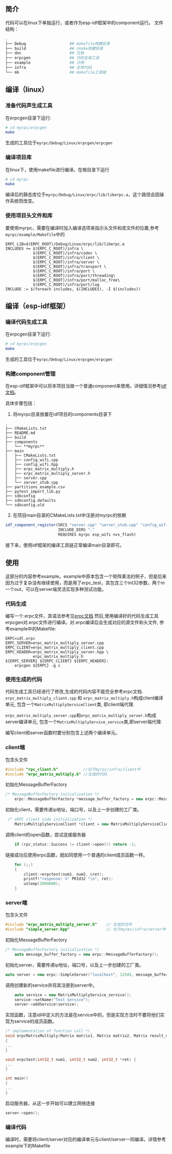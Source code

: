 ## 简介
代码可以在linux下单独运行，或者作为esp-idf框架中的component运行。
文件结构：
```bash
.
├── Debug                   ## makefile构建目录
├── build                   ## cmake构建目录
├── doc                     ## 文档
├── erpcgen                 ## 代码生成工具
├── example                 ## 示例
├── infra                   ## 主体代码
└── mk                      ## makefile工具链
```
## 编译（linux）

### 准备代码声生成工具
在erpcgen目录下运行:
```bash
# cd myrpc/erpcgen
make
```
生成的工具位于`myrpc/Debug/Linux/erpcgen/erpcgen`

### 编译项目库
在linux下，使用makefile进行编译。在根目录下运行
```bash
# cd myrpc
make
```
编译后的静态库位于`myrpc/Debug/Linux/erpc/lib/liberpc.a`，这个路径会因操作系统而改变。

### 使用项目头文件和库
要使用myrpc，需要在编译时加入编译选项来指示头文件和库文件的位置,参考`myrpc/example/Makefile`中的
```make
ERPC_LIB=$(ERPC_ROOT)/Debug/Linux/erpc/lib/liberpc.a
INCLUDES += $(ERPC_C_ROOT)/infra \
			$(ERPC_C_ROOT)/infra/codec \
			$(ERPC_C_ROOT)/infra/client \
			$(ERPC_C_ROOT)/infra/server \
			$(ERPC_C_ROOT)/infra/transport \
			$(ERPC_C_ROOT)/infra/port \
			$(ERPC_C_ROOT)/infra/port/threading\
			$(ERPC_C_ROOT)/infra/port/malloc_free\
			$(ERPC_C_ROOT)/infra/port/log 
INCLUDE := $(foreach includes, $(INCLUDES), -I $(includes))
```



## 编译（esp-idf框架）
### 编译代码生成工具
在erpcgen目录下运行:
```bash
# cd myrpc/erpcgen
make
```
生成的工具位于`myrpc/Debug/Linux/erpcgen/erpcgen`

### 构建component管理
在esp-idf框架中可以将本项目当做一个普通component来使用。详细情况参考[idf文档](https://docs.espressif.com/projects/esp-idf/zh_CN/latest/esp32/api-guides/build-system.html)。

具体步骤包括：
1. 将myrpc目录放置在idf项目的components目录下
```
.
├── CMakeLists.txt
├── README.md
├── build
├── components
│   └── **myrpc**
├── main
│   ├── CMakeLists.txt
│   ├── config_wifi.cpp
│   ├── config_wifi.hpp
│   ├── erpc_matrix_multiply.h
│   ├── erpc_matrix_multiply_server.h
│   ├── server.cpp
│   └── server_stub.cpp
├── partitions_example.csv
├── pytest_import_lib.py
├── sdkconfig
├── sdkconfig.defaults
└── sdkconfig.old
```

2. 在项目main目录的CMakeLists.txt中注册对myrpc的依赖
```cmake
idf_component_register(SRCS "server.cpp" "server_stub.cpp" "config_wifi.cpp"
                       INCLUDE_DIRS "."
                       REQUIRES myrpc esp_wifi nvs_flash)
```

接下来，使用idf框架的编译工具链正常编译main目录即可。

## 使用
这部分的内容参考example。example中原本包含一个矩阵乘法的例子，但是后来因为过于复杂没有继续使用，而是用了erpc_test，其包含三个int32参数，两个in一个out，可以在server端灵活实现多种测试功能。

### 代码生成
编写一个.erpc文件，其语法参考见[erpc文档](https://github.com/EmbeddedRPC/erpc/wiki/IDL-Reference)
然后,使用编译好的代码生成工具erpcgen对.erpc文件进行编译。对.erpc编译后会生成对应的源文件和头文件, 参考example中的Makefile:
```make
ERPC=idl.erpc
ERPC_SERVER=erpc_matrix_multiply_server.cpp 
ERPC_CLIENT=erpc_matrix_multiply_client.cpp
ERPC_HEADER=erpc_matrix_multiply_server.hpp \
			erpc_matrix_multiply.h
${ERPC_SERVER} ${ERPC_CLIENT} ${ERPC_HEADER}:
	erpcgen ${ERPC} -g c
```

### 使用生成的代码
代码生成工具已经进行了修改,生成的代码内容不能完全参考erpc文档.
`erpc_matrix_multiply_client.cpp` 和 `erpc_matrix_multiply.h`构成client编译单元, 包含一个`MatrixMultiplyServiceClient`类, 即client端代理.

`erpc_matrix_multiply_server.cpp`和`erpc_matrix_multiply_server.h`构成server编译单元, 包含一个`MatrixMultiplyService_service`类,即server端代理.

编写client和server函数时要分别包含上述两个编译单元。

### client端

包含头文件

```c++
#include "rpc_client.h"			  //位于myrpc/infra/client中
#include "erpc_matrix_multiply.h" //生成的代码
```

初始化MessageBufferFactory 

```c++
/* MessageBufferFactory initialization */
    erpc::MessageBufferFactory *message_buffer_factory = new erpc::MessageBufferFactory();
```

初始化client，需要传递ip地址，端口号，以及上一步创建的工厂类。

```c++
 /* eRPC client side initialization */
    MatrixMultiplyServiceClient *client = new MatrixMultiplyServiceClient("192.168.0.101", 12345, message_buffer_factory);
```

调用client的open函数，尝试连接服务器
```c++
    if (rpc_status::Success != client->open()) return -1;
```

链接成功后使用erpc函数，就如同使用一个普通的client成员函数一样。
```c++
    for (;;)
    {
        client->erpctest(num1, num2, &ret);
        printf("response: %" PRId32 "\n", ret);
        usleep(2000000);
    }
```

### server端
包含头文件

```c++
#include "erpc_matrix_multiply_server.h"	// 生成的文件
#include "simple_server.hpp"				// 位于myrpc/infra/server中
```

初始化MessageBufferFactory 

```c++
/* MessageBufferFactory initialization */
    auto message_buffer_factory = new erpc::MessageBufferFactory();
```

初始化server，需要传递ip地址，端口号，以及上一步创建的工厂类。

```c++
auto server = new erpc::SimpleServer("localhost", 12345, message_buffer_factory);
```

调用创建新的service并将其注册到server中。
```c++
	auto service = new MatrixMultiplyService_service();
    service->setName("Test Service");
    server->addService(service);
```

实现函数，注意idl中定义的方法是在service中的，但是实现方法时不要将他们实现为service的成员函数。
```c++
/* implementation of function call */
void erpcMatrixMultiply(Matrix matrix1, Matrix matrix2, Matrix result_matrix)
{
...
}

void erpctest(int32_t num1, int32_t num2, int32_t *ret) {
...
}

int main()
{
...
}
```

启动服务器，从这一步开始可以建立网络连接
```c++
server->open();
```

### 编译代码
编译时，需要将client/server对应的编译单元与client/server一同编译。详情参考example下的Makefile
